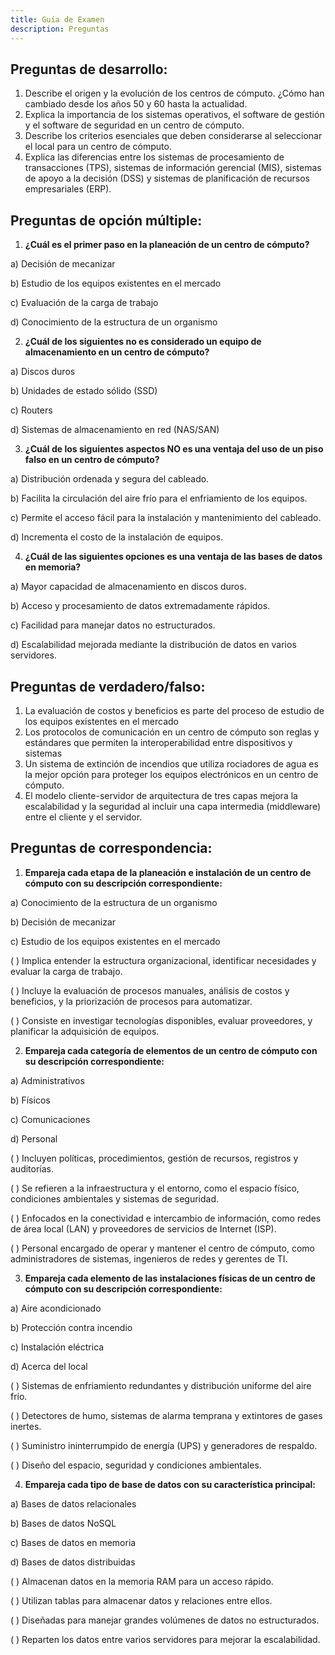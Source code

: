 ```yaml
---
title: Guía de Examen
description: Preguntas
---
```

## Preguntas de desarrollo:

1. Describe el origen y la evolución de los centros de cómputo. ¿Cómo han cambiado desde los años 50 y 60 hasta la actualidad.
2. Explica la importancia de los sistemas operativos, el software de gestión y el software de seguridad en un centro de cómputo.
3. Describe los criterios esenciales que deben considerarse al seleccionar el local para un centro de cómputo.
4. Explica las diferencias entre los sistemas de procesamiento de transacciones (TPS), sistemas de información gerencial (MIS), sistemas de apoyo a la decisión (DSS) y sistemas de planificación de recursos empresariales (ERP).


## Preguntas de opción múltiple:

1. **¿Cuál es el primer paso en la planeación de un centro de cómputo?**

a) Decisión de mecanizar

b) Estudio de los equipos existentes en el mercado

c) Evaluación de la carga de trabajo

d) Conocimiento de la estructura de un organismo

2. **¿Cuál de los siguientes no es considerado un equipo de almacenamiento en un centro de cómputo?**

a) Discos duros

b) Unidades de estado sólido (SSD)

c) Routers

d) Sistemas de almacenamiento en red (NAS/SAN)

3. **¿Cuál de los siguientes aspectos NO es una ventaja del uso de un piso falso en un centro de cómputo?**

a) Distribución ordenada y segura del cableado.

b) Facilita la circulación del aire frío para el enfriamiento de los equipos.

c) Permite el acceso fácil para la instalación y mantenimiento del cableado.

d) Incrementa el costo de la instalación de equipos.


4. **¿Cuál de las siguientes opciones es una ventaja de las bases de datos en memoria?**

a) Mayor capacidad de almacenamiento en discos duros.

b) Acceso y procesamiento de datos extremadamente rápidos.

c) Facilidad para manejar datos no estructurados.

d) Escalabilidad mejorada mediante la distribución de datos en varios servidores.

## Preguntas de verdadero/falso:

1. La evaluación de costos y beneficios es parte del proceso de estudio de los equipos existentes en el mercado
2. Los protocolos de comunicación en un centro de cómputo son reglas y estándares que permiten la interoperabilidad entre dispositivos y sistemas
3. Un sistema de extinción de incendios que utiliza rociadores de agua es la mejor opción para proteger los equipos electrónicos en un centro de cómputo.
4. El modelo cliente-servidor de arquitectura de tres capas mejora la escalabilidad y la seguridad al incluir una capa intermedia (middleware) entre el cliente y el servidor.

## Preguntas de correspondencia:

1. **Empareja cada etapa de la planeación e instalación de un centro de cómputo con su descripción correspondiente:**

a) Conocimiento de la estructura de un organismo

b) Decisión de mecanizar

c) Estudio de los equipos existentes en el mercado

( ) Implica entender la estructura organizacional, identificar necesidades y evaluar la carga de trabajo.

( ) Incluye la evaluación de procesos manuales, análisis de costos y beneficios, y la priorización de procesos para automatizar.

( ) Consiste en investigar tecnologías disponibles, evaluar proveedores, y planificar la adquisición de equipos.

2. **Empareja cada categoría de elementos de un centro de cómputo con su descripción correspondiente:**

a) Administrativos

b) Físicos

c) Comunicaciones

d) Personal

( ) Incluyen políticas, procedimientos, gestión de recursos, registros y auditorías.

( ) Se refieren a la infraestructura y el entorno, como el espacio físico, condiciones ambientales y sistemas de seguridad.

( ) Enfocados en la conectividad e intercambio de información, como redes de área local (LAN) y proveedores de servicios de Internet (ISP).

( ) Personal encargado de operar y mantener el centro de cómputo, como administradores de sistemas, ingenieros de redes y gerentes de TI.

3. **Empareja cada elemento de las instalaciones físicas de un centro de cómputo con su descripción correspondiente:**

a) Aire acondicionado

b) Protección contra incendio

c) Instalación eléctrica

d) Acerca del local

( ) Sistemas de enfriamiento redundantes y distribución uniforme del aire frío.

( ) Detectores de humo, sistemas de alarma temprana y extintores de gases inertes.

( ) Suministro ininterrumpido de energía (UPS) y generadores de respaldo.

( ) Diseño del espacio, seguridad y condiciones ambientales.

4. **Empareja cada tipo de base de datos con su característica principal:**

a) Bases de datos relacionales

b) Bases de datos NoSQL

c) Bases de datos en memoria

d) Bases de datos distribuidas

( ) Almacenan datos en la memoria RAM para un acceso rápido.

( ) Utilizan tablas para almacenar datos y relaciones entre ellos.

( ) Diseñadas para manejar grandes volúmenes de datos no estructurados.

( ) Reparten los datos entre varios servidores para mejorar la escalabilidad.